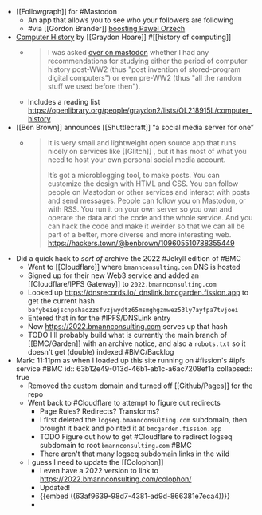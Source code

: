 - [[Followgraph]] for #Mastodon
	- An app that allows you to see who your followers are following
	- #via [[Gordon Brander]] [boosting Pawel Orzech](https://social.lol/@pawel/109569550746825114)
- [Computer History](https://graydon2.dreamwidth.org/304682.html) by [[Graydon Hoare]] #[[history of computing]]
	- > I was asked [over on mastodon](https://floss.social/@be/109592689246611263) whether I had any recommendations for studying either the period of computer history post-WW2 (thus "post invention of stored-program digital computers") or even pre-WW2 (thus "all the random stuff we used before then").
	- Includes a reading list https://openlibrary.org/people/graydon2/lists/OL218915L/computer_history
- [[Ben Brown]] announces [[Shuttlecraft]] “a social media server for one”
	- > It is very small and lightweight open source app that runs nicely on services like [[Glitch]] , but it has most of what you need to host your own personal social media account.
	  > 
	  > It’s got a microblogging tool, to make posts. You can customize the design with HTML and CSS. You can follow people on Mastodon or other services and interact with posts and send messages. People can follow you on Mastodon, or with RSS. You run it on your own server so you own and operate the data and the code and the whole service. And you can hack the code and make it weirder so that we can all be part of a better, more diverse and more interesting web.
	  > https://hackers.town/@benbrown/109605510788355449
- Did a quick hack to _sort of_ archive the 2022 #Jekyll edition of #BMC
	- Went to [[Cloudflare]] where `bmannconsulting.com` DNS is hosted
	- Signed up for their new Web3 service and added an [[Cloudflare/IPFS Gateway]] to `2022.bmannconsulting.com`
	- Looked up https://dnsrecords.io/_dnslink.bmcgarden.fission.app to get the current hash `bafybeiejscnpshaozzsfvzjwydtz65msmghgzmwez53ly7ayfpa7tvjoei`
	- Entered that in for the #IPFS/DNSLink entry
	- Now https://2022.bmannconsulting.com serves up that hash
	- TODO I'll probably build what is currently the main branch of [[BMC/Garden]] with an archive notice, and also a `robots.txt` so it doesn't get (double) indexed #BMC/Backlog
- Mark: 11:11pm as when I loaded up this site running on #fission's #ipfs service #BMC
  id:: 63b12e49-013d-46b1-ab1c-a6ac7208ef1a
  collapsed:: true
	- Removed the custom domain and turned off [[Github/Pages]] for the repo
	- Went back to #Cloudflare to attempt to figure out redirects
		- Page Rules? Redirects? Transforms?
		- I first deleted the `logseq.bmannconsulting.com` subdomain, then brought it back and pointed it at `bmcgarden.fission.app`
		- TODO Figure out how to get #Cloudflare to redirect logseq subdomain to root `bmannconsulting.com` #BMC
		- There aren't that many logseq subdomain links in the wild
	- I guess I need to update the [[Colophon]]
		- I even have a 2022 version to link to https://2022.bmannconsulting.com/colophon/
		- Updated!
		- {{embed ((63af9639-98d7-4381-ad9d-866381e7eca4))}}
		-